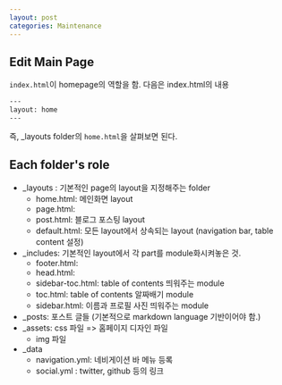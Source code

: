 ```yaml
---
layout: post
categories: Maintenance
---
```


## Edit Main Page

`index.html`이 homepage의 역할을 함. 다음은 index.html의 내용

```HTML
---
layout: home
---
```

즉, _layouts folder의 `home.html`을 살펴보면 된다.

## Each folder's role
- _layouts : 기본적인 page의 layout을 지정해주는 folder
    - home.html: 메인화면 layout
    - page.html:
    - post.html: 블로그 포스팅 layout
    - default.html: 모든 layout에서 상속되는 layout (navigation bar, table content 설정)
- _includes: 기본적인 layout에서 각 part를 module화시켜놓은 것.
    - footer.html: 
    - head.html:
    - sidebar-toc.html: table of contents 띄워주는 module
    - toc.html: table of contents 알짜배기 module
    - sidebar.html: 이름과 프로필 사진 띄워주는 module
- _posts: 포스트 글들 (기본적으로 markdown language 기반이어야 함.)
- _assets: css 파일 => 홈페이지 디자인 파일
    - img 파일
- _data
    - navigation.yml: 네비게이션 바 메뉴 등록
    - social.yml : twitter, github 등의 링크
